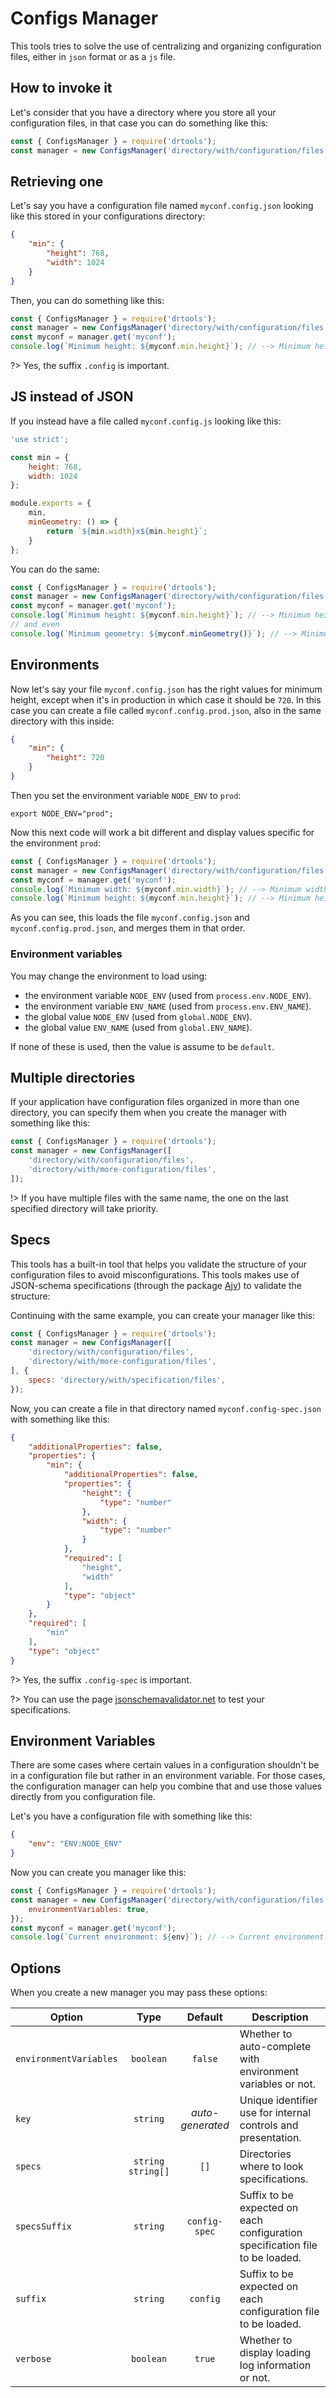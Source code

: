 <!-- version-check:0.15.2 -->
<!-- version-warning -->
<!-- /version-warning -->

# Configs Manager
This tools tries to solve the use of centralizing and organizing configuration
files, either in `json` format or as a `js` file.

## How to invoke it
Let's consider that you have a directory where you store all your configuration
files, in that case you can do something like this:
```js
const { ConfigsManager } = require('drtools');
const manager = new ConfigsManager('directory/with/configuration/files');
```

## Retrieving one
Let's say you have a configuration file named `myconf.config.json` looking like
this stored in your configurations directory:
```json
{
    "min": {
        "height": 768,
        "width": 1024
    }
}
```

Then, you can do something like this:
```js
const { ConfigsManager } = require('drtools');
const manager = new ConfigsManager('directory/with/configuration/files');
const myconf = manager.get('myconf');
console.log(`Minimum height: ${myconf.min.height}`); // --> Minimum height: 768
```

?> Yes, the suffix `.config` is important.

## JS instead of JSON
If you instead have a file called `myconf.config.js` looking like this:
```js
'use strict';

const min = {
    height: 768,
    width: 1024
};

module.exports = {
    min,
    minGeometry: () => {
        return `${min.width}x${min.height}`;
    }
};
```

You can do the same:
```js
const { ConfigsManager } = require('drtools');
const manager = new ConfigsManager('directory/with/configuration/files');
const myconf = manager.get('myconf');
console.log(`Minimum height: ${myconf.min.height}`); // --> Minimum height: 768
// and even
console.log(`Minimum geometry: ${myconf.minGeometry()}`); // --> Minimum geometry: 1024x768
```

## Environments
Now let's say your file `myconf.config.json` has the right values for minimum
height, except when it's in production in which case it should be `720`.
In this case you can create a file called `myconf.config.prod.json`, also in the
same directory with this inside:
```json
{
    "min": {
        "height": 720
    }
}
```

Then you set the environment variable `NODE_ENV` to `prod`:
```shell
export NODE_ENV="prod";
```

Now this next code will work a bit different and display values specific for the
environment `prod`:
```js
const { ConfigsManager } = require('drtools');
const manager = new ConfigsManager('directory/with/configuration/files');
const myconf = manager.get('myconf');
console.log(`Minimum width: ${myconf.min.width}`); // --> Minimum width: 1024
console.log(`Minimum height: ${myconf.min.height}`); // --> Minimum height: 720
```

As you can see, this loads the file `myconf.config.json` and
`myconf.config.prod.json`, and merges them in that order.

### Environment variables
You may change the environment to load using:
* the environment variable `NODE_ENV` (used from `process.env.NODE_ENV`).
* the environment variable `ENV_NAME` (used from `process.env.ENV_NAME`).
* the global value `NODE_ENV` (used from `global.NODE_ENV`).
* the global value `ENV_NAME` (used from `global.ENV_NAME`).

If none of these is used, then the value is assume to be `default`.

## Multiple directories
If your application have configuration files organized in more than one directory,
you can specify them when you create the manager with something like this:
```js
const { ConfigsManager } = require('drtools');
const manager = new ConfigsManager([
    'directory/with/configuration/files',
    'directory/with/more-configuration/files',
]);
```

!> If you have multiple files with the same name, the one on the last specified
directory will take priority.

## Specs
This tools has a built-in tool that helps you validate the structure of your
configuration files to avoid misconfigurations.
This tools makes use of JSON-schema specifications (through the package
[Ajv](https://www.npmjs.com/package/ajv)) to validate the structure:

Continuing with the same example, you can create your manager like this:
```js
const { ConfigsManager } = require('drtools');
const manager = new ConfigsManager([
    'directory/with/configuration/files',
    'directory/with/more-configuration/files',
], {
    specs: 'directory/with/specification/files',
});
```

Now, you can create a file in that directory named `myconf.config-spec.json` with
something like this:
```json
{
    "additionalProperties": false,
    "properties": {
        "min": {
            "additionalProperties": false,
            "properties": {
                "height": {
                    "type": "number"
                },
                "width": {
                    "type": "number"
                }
            },
            "required": [
                "height",
                "width"
            ],
            "type": "object"
        }
    },
    "required": [
        "min"
    ],
    "type": "object"
}
```

?> Yes, the suffix `.config-spec` is important.

?> You can use the page [jsonschemavalidator.net](https://www.jsonschemavalidator.net/)
to test your specifications.

## Environment Variables
There are some cases where certain values in a configuration shouldn't be in a
configuration file but rather in an environment variable.
For those cases, the configuration manager can help you combine that and use those
values directly from you configuration file.

Let's you have a configuration file with something like this:
```json
{
    "env": "ENV:NODE_ENV"
}
```

Now you can create you manager like this:
```js
const { ConfigsManager } = require('drtools');
const manager = new ConfigsManager('directory/with/configuration/files', {
    environmentVariables: true,
});
const myconf = manager.get('myconf');
console.log(`Current environment: ${env}`); // --> Current environment: prod
```

## Options
When you create a new manager you may pass these options:

| Option                 |    Type             |  Default         | Description                                                                  |
|------------------------|:-------------------:|:----------------:|------------------------------------------------------------------------------|
| `environmentVariables` | `boolean`           | `false`          | Whether to auto-complete with environment variables or not.                  |
| `key`                  | `string`            | _auto-generated_ | Unique identifier use for internal controls and presentation.                |
| `specs`                | `string` `string[]` | `[]`             | Directories where to look specifications.                                    |
| `specsSuffix`          | `string`            | `config-spec`    | Suffix to be expected on each configuration specification file to be loaded. |
| `suffix`               | `string`            | `config`         | Suffix to be expected on each configuration file to be loaded.               |
| `verbose`              | `boolean`           |  `true`          | Whether to display loading log information or not.                           |
